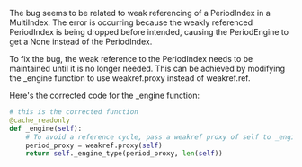 The bug seems to be related to weak referencing of a PeriodIndex in a MultiIndex. The error is occurring because the weakly referenced PeriodIndex is being dropped before intended, causing the PeriodEngine to get a None instead of the PeriodIndex.

To fix the bug, the weak reference to the PeriodIndex needs to be maintained until it is no longer needed. This can be achieved by modifying the _engine function to use weakref.proxy instead of weakref.ref.

Here's the corrected code for the _engine function:

```python
# this is the corrected function
@cache_readonly
def _engine(self):
    # To avoid a reference cycle, pass a weakref proxy of self to _engine_type.
    period_proxy = weakref.proxy(self)
    return self._engine_type(period_proxy, len(self))
```